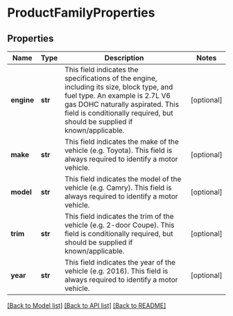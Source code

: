 # ProductFamilyProperties

## Properties
Name | Type | Description | Notes
------------ | ------------- | ------------- | -------------
**engine** | **str** | This field indicates the specifications of the engine, including its size, block type, and fuel type. An example is 2.7L V6 gas DOHC naturally aspirated. This field is conditionally required, but should be supplied if known/applicable. | [optional] 
**make** | **str** | This field indicates the make of the vehicle (e.g. Toyota). This field is always required to identify a motor vehicle. | [optional] 
**model** | **str** | This field indicates the model of the vehicle (e.g. Camry). This field is always required to identify a motor vehicle. | [optional] 
**trim** | **str** | This field indicates the trim of the vehicle (e.g. 2-door Coupe). This field is conditionally required, but should be supplied if known/applicable. | [optional] 
**year** | **str** | This field indicates the year of the vehicle (e.g. 2016). This field is always required to identify a motor vehicle. | [optional] 

[[Back to Model list]](../README.md#documentation-for-models) [[Back to API list]](../README.md#documentation-for-api-endpoints) [[Back to README]](../README.md)


